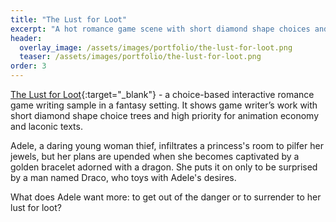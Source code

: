 ```yaml
---
title: "The Lust for Loot"
excerpt: "A hot romance game scene with short diamond shape choices and priority for animation economy and laconic texts"
header:
  overlay_image: /assets/images/portfolio/the-lust-for-loot.png
  teaser: /assets/images/portfolio/the-lust-for-loot.png
order: 3
---
```


[The Lust for Loot](https://drive.google.com/file/d/19E9H504PGBhGSw5_eCG6ueVunHRu-ood/view?usp=sharing){:target="\_blank"} - a choice-based interactive romance game writing sample in a fantasy setting. It shows game writer’s work with short diamond shape choice trees and high priority for animation economy and laconic texts.

Adele, a daring young woman thief, infiltrates a princess's room to pilfer her jewels, but her plans are upended when she becomes captivated by a golden bracelet adorned with a dragon. She puts it on only to be surprised by a man named Draco, who toys with Adele's desires.

What does Adele want more: to get out of the danger or to surrender to her lust for loot?
